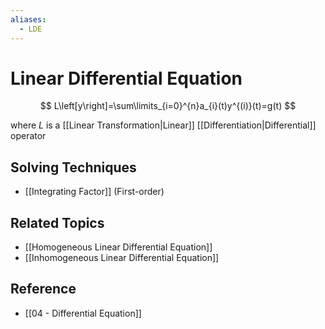 ```yaml
---
aliases:
  - LDE
---
```


# Linear Differential Equation

$$
L\left[y\right]=\sum\limits_{i=0}^{n}a_{i}(t)y^{(i)}(t)=g(t)
$$

where $L$ is a [[Linear Transformation|Linear]] [[Differentiation|Differential]] operator

## Solving Techniques

- [[Integrating Factor]] (First-order)

## Related Topics

- [[Homogeneous Linear Differential Equation]]
- [[Inhomogeneous Linear Differential Equation]]

## Reference

- [[04 - Differential Equation]]
